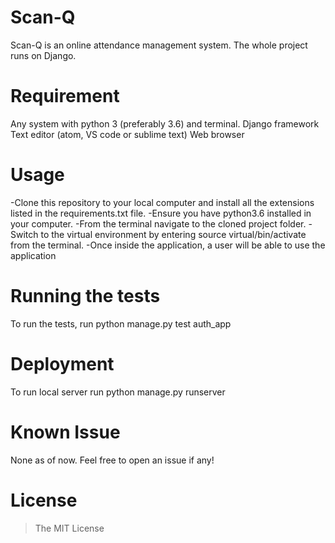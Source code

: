 # Scan-Q
Scan-Q is an online attendance management system. The whole project runs on Django.

# Requirement
Any system with python 3 (preferably 3.6) and terminal.
Django framework
Text editor (atom, VS code or sublime text)
Web browser

# Usage
-Clone this repository to your local computer and install all the extensions listed in the requirements.txt file.
-Ensure you have python3.6 installed in your computer.
-From the terminal navigate to the cloned project folder.
-Switch to the virtual environment by entering source virtual/bin/activate from the terminal.
-Once inside the application, a user will be able to use the application

# Running the tests
To run the tests, run python manage.py test auth_app

# Deployment
To run local server run python manage.py runserver

# Known Issue
None as of now. Feel free to open an issue if any!

# License
> The MIT License
